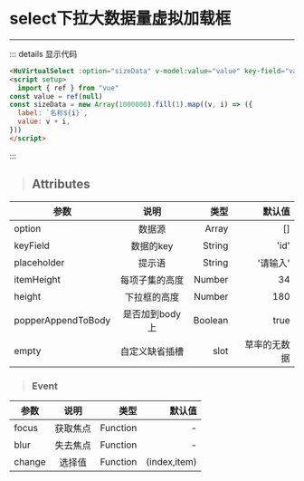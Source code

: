 # select下拉大数据量虚拟加载框

---

<HuVirtualSelect :option="sizeData" v-model:value="value" key-field="value"></HuVirtualSelect>
<script setup>
import { ref } from "vue"
const value = ref(null)
const sizeData = new Array(1000000).fill(1).map((v, i) => ({
  label: `名称${i}`,
  value: v + i,
}))
</script>

::: details 显示代码

```html
<HuVirtualSelect :option="sizeData" v-model:value="value" key-field="value"></HuVirtualSelect>
<script setup>
  import { ref } from "vue"
const value = ref(null)
const sizeData = new Array(1000000).fill(1).map((v, i) => ({
  label: `名称${i}`,
  value: v + i,
}))
</script>
```

:::

> ## Attributes
| 参数  |   说明   |   类型 | 默认值 |
| ----- | :------: | -----: | -----: |
| option |   数据源   | Array |    [] |
| keyField |   数据的key   | String |    'id' |
| placeholder |   提示语   | String |    '请输入' |
| itemHeight |   每项子集的高度   | Number |    34 |
| height |   下拉框的高度   | Number |    180 |
| popperAppendToBody |   是否加到body上   | Boolean |    true |
| empty |   自定义缺省插槽   | slot |    草率的无数据 |

> ### Event
| 参数     |          说明          |   类型 | 默认值 |
| -------- | :--------------------: | -----: | -----: |
| focus    |        获取焦点        |  Function |      - |
| blur |         失去焦点         | Function |      - |
| change |         选择值         | Function |      (index,item) |